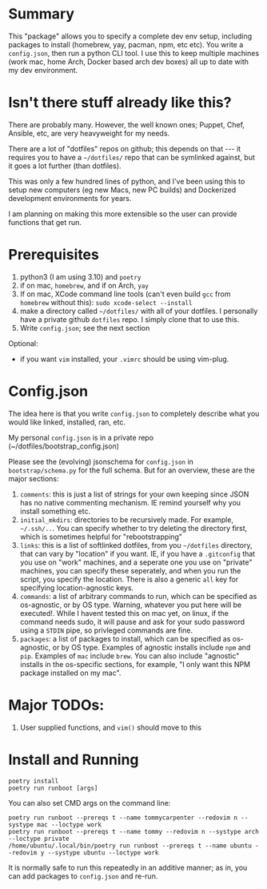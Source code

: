 # Summary
This "package" allows you to specify a complete dev env setup, including packages to install (homebrew, yay, pacman, npm, etc etc).
You write a `config.json`, then run a python CLI tool.
I use this to keep multiple machines (work mac, home Arch, Docker based arch dev boxes) all up to date with my dev environment.

# Isn't there stuff already like this?
There are probably many. However, the well known ones; Puppet, Chef, Ansible, etc, are very heavyweight for my needs.

There are a lot of "dotfiles" repos on github; this depends on that --- it requires you to have a `~/dotfiles/` repo that can be symlinked against, but it goes a lot further (than dotfiles).

This was only a few hundred lines of python, and I've been using this to setup new computers (eg new Macs, new PC builds) and Dockerized development environments for years.

I am planning on making this more extensible so the user can provide functions that get run.

# Prerequisites

1. python3 (I am using 3.10) and `poetry`
2. if on mac, `homebrew`, and if on Arch, `yay`
3. If on mac, XCode command line tools (can't even build `gcc` from `homebrew` without this): `sudo xcode-select --install`
4. make a directory called `~/dotfiles/` with all of your dotfiles. I personally have a private github `dotfiles` repo. I simply clone that to use this.
5. Write `config.json`; see the next section

Optional:
- if you want `vim` installed, your `.vimrc` should be using vim-plug.

# Config.json
The idea here is that you write `config.json` to completely describe what you would like linked, installed, ran, etc.

My personal `config.json` is in a private repo (~/dotfiles/bootstrap_config.json)

Please see the (evolving) jsonschema for `config.json` in `bootstrap/schema.py` for the full schema.
But for an overview, these are the major sections:

1. `comments`: this is just a list of strings for your own keeping since JSON has no native commenting mechanism. IE remind yourself why you install something etc.
2. `initial_mkdirs`: directories to be recursively made. For example, `~/.ssh/..`. You can specify whether to try deleting the directory first, which is sometimes helpful for "rebootstrapping"
3. `links`: this is a list of softlinked dotfiles, from you `~/dotfiles` directory, that can vary by "location" if you want. IE, if you have a `.gitconfig` that you use on "work" machines, and a seperate one you use on "private" machines, you can specify these seperately, and when you run the script, you specify the location. There is also a generic `all` key for specifying location-agnostic keys.
4. `commands`: a list of arbitrary commands to run, which can be specified as os-agnostic, or by OS type. Warning, whatever you put here will be executed!. While I havent tested this on mac yet, on linux, if the command needs sudo, it will pause and ask for your sudo password using a `STDIN` pipe, so privleged commands are fine.
5. `packages`: a list of packages to install, which can be specified as os-agnostic, or by OS type. Examples of agnostic installs include `npm` and `pip`. Examples of `mac` include `brew`. You can also include "agnostic" installs in the os-specific sections, for example, "I only want this NPM package installed on my mac".


# Major TODOs:

1. User supplied functions, and `vim()` should move to this

# Install and Running

    poetry install
    poetry run runboot [args]

You can also set CMD args on the command line:

    poetry run runboot --prereqs t --name tommycarpenter --redovim n --systype mac --loctype work
    poetry run runboot --prereqs t --name tommy --redovim n --systype arch --loctype private
    /home/ubuntu/.local/bin/poetry run runboot --prereqs t --name ubuntu --redovim y --systype ubuntu --loctype work

It is normally safe to run this repeatedly in an additive manner; as in, you can add packages to `config.json` and re-run.
